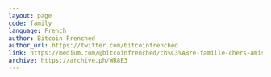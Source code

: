 ```yaml
---
layout: page
code: family
language: French
author: Bitcoin Frenched
author_url: https://twitter.com/bitcoinfrenched
link: https://medium.com/@bitcoinfrenched/ch%C3%A8re-famille-chers-amis-d30548df1f5a
archive: https://archive.ph/WR8E3
---
```

